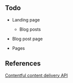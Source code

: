 ## Todo

- Landing page

  - Blog posts

- Blog post page

- Pages

## References

[Contentful content delivery API](https://www.contentful.com/developers/docs/references/content-delivery-api/)
